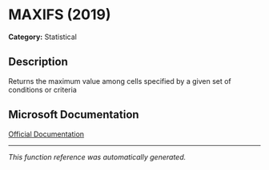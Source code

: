 # MAXIFS (2019)

**Category:** Statistical

## Description
Returns the maximum value among cells specified by a given set of conditions or criteria

## Microsoft Documentation
[Official Documentation](https://support.microsoft.com//en-us/office/maxifs-function-dfd611e6-da2c-488a-919b-9b6376b28883)

---
*This function reference was automatically generated.*
